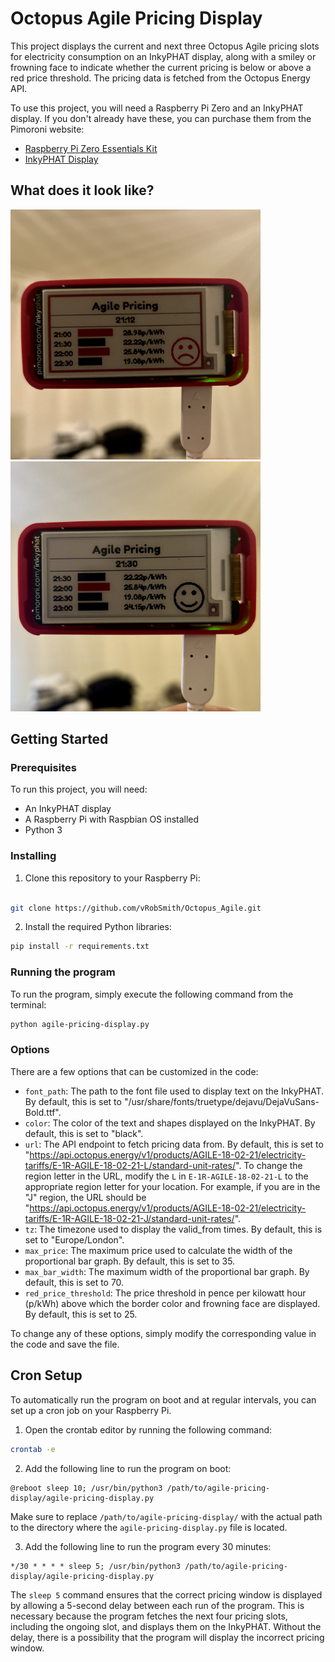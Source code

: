 # Octopus Agile Pricing Display

This project displays the current and next three Octopus Agile pricing slots for electricity consumption on an InkyPHAT display, along with a smiley or frowning face to indicate whether the current pricing is below or above a red price threshold. The pricing data is fetched from the Octopus Energy API.

To use this project, you will need a Raspberry Pi Zero and an InkyPHAT display. If you don't already have these, you can purchase them from the Pimoroni website:

- [Raspberry Pi Zero Essentials Kit](https://shop.pimoroni.com/products/raspberry-pi-zero-essentials-kit?variant=40457189916755)
- [InkyPHAT Display](https://shop.pimoroni.com/products/inky-phat?variant=12549254217811)


## What does it look like?

<img src="https://raw.githubusercontent.com/vRobSmith/Octopus_Agile/da222dd360555ab64359334c7498e3cc61d41f2a/IMG_2507.JPG" alt="Image 1" width="400"><img src="https://raw.githubusercontent.com/vRobSmith/Octopus_Agile/da222dd360555ab64359334c7498e3cc61d41f2a/IMG_2508.JPG" alt="Image 2" width="400">



## Getting Started

### Prerequisites

To run this project, you will need:

- An InkyPHAT display
- A Raspberry Pi with Raspbian OS installed
- Python 3

### Installing

1. Clone this repository to your Raspberry Pi:

```bash

git clone https://github.com/vRobSmith/Octopus_Agile.git
```

2. Install the required Python libraries:

```bash
pip install -r requirements.txt
```

### Running the program

To run the program, simply execute the following command from the terminal:

```bash
python agile-pricing-display.py
```

### Options

There are a few options that can be customized in the code:

- `font_path`: The path to the font file used to display text on the InkyPHAT. By default, this is set to "/usr/share/fonts/truetype/dejavu/DejaVuSans-Bold.ttf".
- `color`: The color of the text and shapes displayed on the InkyPHAT. By default, this is set to "black".
- `url`: The API endpoint to fetch pricing data from. By default, this is set to "https://api.octopus.energy/v1/products/AGILE-18-02-21/electricity-tariffs/E-1R-AGILE-18-02-21-L/standard-unit-rates/". To change the region letter in the URL, modify the `L` in `E-1R-AGILE-18-02-21-L` to the appropriate region letter for your location. For example, if you are in the "J" region, the URL should be "https://api.octopus.energy/v1/products/AGILE-18-02-21/electricity-tariffs/E-1R-AGILE-18-02-21-J/standard-unit-rates/".
- `tz`: The timezone used to display the valid_from times. By default, this is set to "Europe/London".
- `max_price`: The maximum price used to calculate the width of the proportional bar graph. By default, this is set to 35.
- `max_bar_width`: The maximum width of the proportional bar graph. By default, this is set to 70.
- `red_price_threshold`: The price threshold in pence per kilowatt hour (p/kWh) above which the border color and frowning face are displayed. By default, this is set to 25.

To change any of these options, simply modify the corresponding value in the code and save the file.

## Cron Setup

To automatically run the program on boot and at regular intervals, you can set up a cron job on your Raspberry Pi.

1. Open the crontab editor by running the following command:

```bash
crontab -e
```

2. Add the following line to run the program on boot:

```
@reboot sleep 10; /usr/bin/python3 /path/to/agile-pricing-display/agile-pricing-display.py
```

Make sure to replace `/path/to/agile-pricing-display/` with the actual path to the directory where the `agile-pricing-display.py` file is located.

3. Add the following line to run the program every 30 minutes:

```
*/30 * * * * sleep 5; /usr/bin/python3 /path/to/agile-pricing-display/agile-pricing-display.py
```

The `sleep 5` command ensures that the correct pricing window is displayed by allowing a 5-second delay between each run of the program. This is necessary because the program fetches the next four pricing slots, including the ongoing slot, and displays them on the InkyPHAT. Without the delay, there is a possibility that the program will display the incorrect pricing window.

